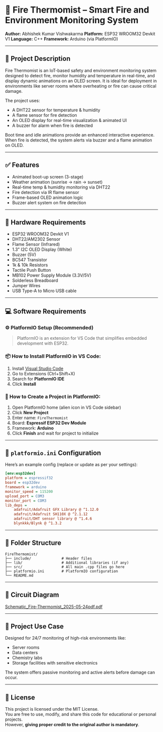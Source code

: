 # 🧯 Fire Thermomist – Smart Fire and Environment Monitoring System

**Author:** Abhishek Kumar Vishwakarma
**Platform:** ESP32 WROOM32 Devkit V1
**Language:** C++
**Framework:** Arduino (via PlatformIO)

---

## 📘 Project Description

Fire Thermomist is an IoT-based safety and environment monitoring system designed to detect fire, monitor humidity and temperature in real-time, and display dynamic animations on an OLED screen. It is ideal for deployment in environments like server rooms where overheating or fire can cause critical damage.

The project uses:

* A DHT22 sensor for temperature & humidity
* A flame sensor for fire detection
* An OLED display for real-time visualization & animated UI
* A buzzer for alarm when fire is detected

Boot time and idle animations provide an enhanced interactive experience. When fire is detected, the system alerts via buzzer and a flame animation on OLED.

---

## ✅ Features

* Animated boot-up screen (3-stage)
* Weather animation (sunrise → rain → sunset)
* Real-time temp & humidity monitoring via DHT22
* Fire detection via IR flame sensor
* Frame-based OLED animation logic
* Buzzer alert system on fire detection

---

## 🧰 Hardware Requirements

* ESP32 WROOM32 Devkit V1
* DHT22/AM2302 Sensor
* Flame Sensor (Infrared)
* 1.3" I2C OLED Display (White)
* Buzzer (5V)
* BC547 Transistor
* 1k & 10k Resistors
* Tactile Push Button
* MB102 Power Supply Module (3.3V/5V)
* Solderless Breadboard
* Jumper Wires
* USB Type-A to Micro USB cable

---

## 💻 Software Requirements

### ⚙️ PlatformIO Setup (Recommended)

> PlatformIO is an extension for VS Code that simplifies embedded development with ESP32.

### 📦 How to Install PlatformIO in VS Code:

1. Install [Visual Studio Code](https://code.visualstudio.com/)
2. Go to Extensions (Ctrl+Shift+X)
3. Search for **PlatformIO IDE**
4. Click **Install**

### 🚀 How to Create a Project in PlatformIO:

1. Open PlatformIO home (alien icon in VS Code sidebar)
2. Click **New Project**
3. Enter name: `FireThermomist`
4. Board: **Espressif ESP32 Dev Module**
5. Framework: **Arduino**
6. Click **Finish** and wait for project to initialize

---

## 🧾 `platformio.ini` Configuration

Here’s an example config (replace or update as per your settings):

```ini
[env:esp32dev]
platform = espressif32
board = esp32dev
framework = arduino
monitor_speed = 115200
upload_port = COM3
monitor_port = COM3
lib_deps = 
	adafruit/Adafruit GFX Library @ ^1.12.0
	adafruit/Adafruit SH110X @ ^2.1.12
	adafruit/DHT sensor library @ ^1.4.6
	blynkkk/Blynk @ ^1.3.2
```

---

## 📂 Folder Structure

```
FireThermomist/
├── include/              # Header files
├── lib/                  # Additional libraries (if any)
├── src/                  # All main .cpp files go here
├── platformio.ini        # PlatformIO configuration
└── README.md
```

---

## 📸 Circuit Diagram


[Schematic_Fire-Thermomist_2025-05-24pdf.pdf](https://github.com/user-attachments/files/20422283/Schematic_Fire-Thermomist_2025-05-24pdf.pdf)

---

## 🧠 Project Use Case

Designed for 24/7 monitoring of high-risk environments like:

* Server rooms
* Data centers
* Chemistry labs
* Storage facilities with sensitive electronics

The system offers passive monitoring and active alerts before damage can occur.

---

## 📜 License

This project is licensed under the MIT License.  
You are free to use, modify, and share this code for educational or personal projects.  
However, **giving proper credit to the original author is mandatory**.

